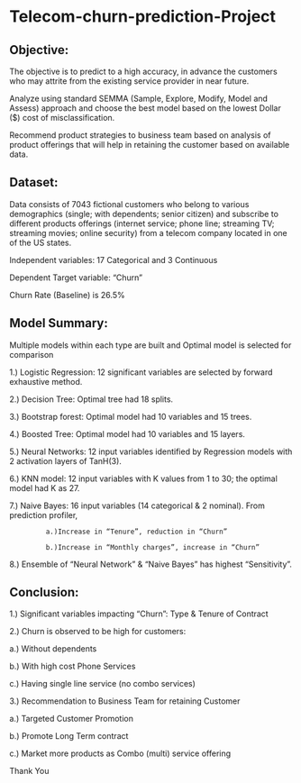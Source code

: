 # Telecom-churn-prediction-Project
## Objective:
The objective is to predict to a high accuracy, in advance the customers who may attrite from the existing service provider in near future.

Analyze using standard SEMMA (Sample, Explore, Modify, Model and Assess) approach and choose the best model based on the lowest  Dollar ($) cost of misclassification.

Recommend product strategies to business team based on  analysis of product offerings that will help in retaining the customer based on available data.

## Dataset:
Data consists of 7043 fictional customers who belong to various demographics (single; with dependents; senior citizen) and subscribe to different products offerings (internet service; phone line; streaming TV; streaming movies; online security) from a telecom company located in one of the US states.

Independent variables: 17 Categorical and 3 Continuous

Dependent Target variable: “Churn”

Churn Rate (Baseline) is 26.5%
## Model Summary:
Multiple models within each type are built and Optimal model is  selected for comparison

1.) Logistic Regression: 12 significant variables are selected by forward exhaustive method.

2.) Decision Tree: Optimal tree had 18 splits.

3.) Bootstrap forest: Optimal model had 10 variables and 15 trees.

4.) Boosted Tree:  Optimal model had 10 variables and 15 layers.

5.) Neural Networks: 12 input variables identified by Regression models with 2 activation layers of TanH(3).

6.) KNN model: 12 input variables with K values from 1 to 30; the optimal model had K as 27.

7.) Naive Bayes: 16 input variables (14 categorical & 2 nominal). From prediction profiler, 

             a.)Increase in “Tenure”, reduction in “Churn” 
             
             b.)Increase in “Monthly charges”, increase in “Churn”
             
8.) Ensemble of “Neural Network” & “Naive Bayes” has highest “Sensitivity”.
## Conclusion:
1.) Significant variables impacting “Churn”:  Type & Tenure of Contract

2.) Churn is observed to be high for customers:

   a.) Without dependents
   
   b.) With high cost Phone Services
   
   c.) Having single line service (no combo services)
   
3.) Recommendation to Business Team for retaining Customer

   a.) Targeted Customer Promotion
   
   b.) Promote Long Term contract
   
   c.) Market more products as Combo (multi) service offering


Thank You

